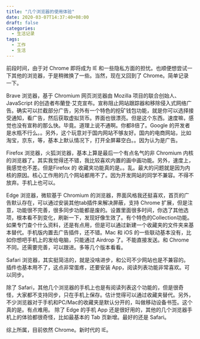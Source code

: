 ```yaml
---
title: "几个浏览器的使用体验"
date: 2020-03-07T14:37:40+08:00
draft: false
categories:
  - 生活记录
tags:
  - 工作
  - 生活
---
```


前段时间，由于对 Chrome 即将成为 IE 和一些隐私方面的担忧。也顺便想尝试一下其他的浏览器，于是稍微换了一些。当然，现在又回到了 Chrome。简单记录一下。

Brave 浏览器，基于 Chromium 网页浏览器由 Mozilla 项目的联合创始人、JavaScript 的创造者布蘭登·艾克宣布。宣称阻止网站跟踪器和移除侵入式网络广告。确实可以拦截部分广告，另外有一个特色的挖矿钱包功能，就是你可以选择接受通知，看广告，然后获取虚拟货币。界面也很漂亮。但是这个东西。速度嘛，感觉也没有宣称的那么快。毕竟。道理上说不通啊。你都8倍了。Google 的开发者是水瓶不行么。。另外，这个玩意对于国内网站不够友好。国内的电商网站，比如淘宝，京东，等，基本上默认情况下，打开全屏幕空白。。因为认为是广告。

Firefox 浏览器，火狐浏览器，基本上算是最后一个有点名气的非 Chromium 内核的浏览器了。其实我觉得还不错，我比较喜欢内置的画中画功能。另外，速度上，我感觉也不差。但是Firefox 的 收藏夹功能真的是。。乱。最大的问题就是因为内核的原因。核心工作用的几个网站都用不了。因为开发网站的同学不兼容。不得不放弃。手机上也可以。

Edge 浏览器，微软基于 Chromium 的浏览器，界面风格我还挺喜欢，首页的广告默认存在，可以通过安装其他tab插件来解决屏蔽，支持 Chrome 扩展，但是注意，功能很不完善，很多同步功能都是废的。设置里面很多时间，你选了其他选项，根本看不到变化，刷新一下，发现好像生效了。有个特色的Collection功能。如果专门查个什么资料，还是有点用，但是可以通过新建一个收藏夹的文件夹来基本替代。手机版内置去广告插件，还不错。Mac 和 iOS 的一些联动基本没有，比如你想吧手机上的发给电脑，只能通过 Airdrop 了。不能直接发送。和 Chrome 不同。还需要完善，可以跟进。多等几个版本看看。

Safari 浏览器，其实挺简洁的，就是没啥进步，和公司不少网站也是不兼容的。插件也基本用不了，这点非常蛋疼，还要安装 App，阅读列表功能非常喜欢。可以同步。

除了 Safari，其他几个浏览器的手机上也是有阅读列表这个功能的，但是很奇怪，大家都不支持同步，只在手机上保存。估计觉得可以通过收藏夹替代。另外，不少浏览器对于手机和PC/Mac的收藏夹是默认分开的，叫做移动设备书签。这个真的是。有点难用。 除了 Edge 的手机 App 还是很好用的，其他的几个浏览器手机上的体验都很奇怪，比如最基本的 Tab 页新增。最好的还是 Safari。

综上所属，目前依然 Chrome。新时代的 IE。




